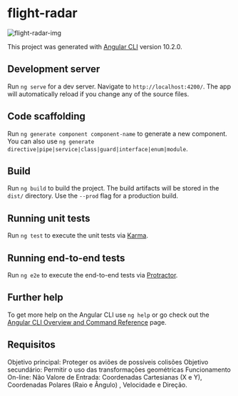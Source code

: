 # flight-radar

![flight-radar-img](https://user-images.githubusercontent.com/54293821/115495815-d62ede80-a23e-11eb-82ee-5dbd99d0505c.jpeg)

This project was generated with [Angular CLI](https://github.com/angular/angular-cli) version 10.2.0.

## Development server

Run `ng serve` for a dev server. Navigate to `http://localhost:4200/`. The app will automatically reload if you change any of the source files.

## Code scaffolding

Run `ng generate component component-name` to generate a new component. You can also use `ng generate directive|pipe|service|class|guard|interface|enum|module`.

## Build

Run `ng build` to build the project. The build artifacts will be stored in the `dist/` directory. Use the `--prod` flag for a production build.

## Running unit tests

Run `ng test` to execute the unit tests via [Karma](https://karma-runner.github.io).

## Running end-to-end tests

Run `ng e2e` to execute the end-to-end tests via [Protractor](http://www.protractortest.org/).

## Further help

To get more help on the Angular CLI use `ng help` or go check out the [Angular CLI Overview and Command Reference](https://angular.io/cli) page.

## Requisitos

Objetivo principal:  Proteger os aviões de possíveis colisões
Objetivo secundário:  Permitir o uso das transformações geométricas
Funcionamento On-line:  Não
Valore de Entrada:  Coordenadas  Cartesianas (X e Y), Coordenadas Polares (Raio e Ângulo) , Velocidade e Direção.

